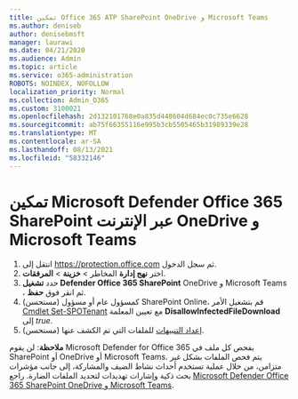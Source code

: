 ```yaml
---
title: تمكين Office 365 ATP SharePoint OneDrive و Microsoft Teams
ms.author: deniseb
author: denisebmsft
manager: laurawi
ms.date: 04/21/2020
ms.audience: Admin
ms.topic: article
ms.service: o365-administration
ROBOTS: NOINDEX, NOFOLLOW
localization_priority: Normal
ms.collection: Admin_O365
ms.custom: 3100021
ms.openlocfilehash: 2d132101768e0a835d448604d684ec0c735e6628
ms.sourcegitcommit: ab75f66355116e995b3cb5505465b31989339e28
ms.translationtype: MT
ms.contentlocale: ar-SA
ms.lasthandoff: 08/13/2021
ms.locfileid: "58332146"
---
```

# <a name="enable-microsoft-defender-for-office-365-for-sharepoint-online-onedrive-and-microsoft-teams"></a>تمكين Microsoft Defender Office 365 SharePoint عبر الإنترنت OneDrive و Microsoft Teams

1. انتقل إلى https://protection.office.com ثم سجل الدخول.
2. اختر **نهج إدارة** المخاطر  >  **خزينة**  >  **المرفقات**.
3. حدد **تشغيل Defender Office 365 SharePoint** OneDrive و Microsoft Teams ، ثم انقر فوق **حفظ**.
4. (مستحسن) كمسؤول عام أو مسؤول SharePoint Online، قم بتشغيل الأمر [Cmdlet Set-SPOTenant](https://docs.microsoft.com/powershell/module/sharepoint-online/Set-SPOTenant?view=sharepoint-ps) مع تعيين المعلمة **DisallowInfectedFileDownload** إلى *true*.
5. (مستحسن) [إعداد التنبيهات](https://docs.microsoft.com/microsoft-365/security/office-365-security/turn-on-atp-for-spo-odb-and-teams#set-up-alerts-for-detected-files) للملفات التي تم الكشف عنها.

**ملاحظة**: لن يقوم Microsoft Defender for Office 365 بفحص كل ملف في SharePoint أو OneDrive أو Microsoft Teams. يتم فحص الملفات بشكل غير متزامن، من خلال عملية تستخدم أحداث نشاط الضيف والمشاركة، إلى جانب مؤشرات بحث ذكية وإشارات تهديدات لتحديد الملفات الضارة. راجع [Microsoft Defender Office 365 SharePoint OneDrive و Microsoft Teams](https://docs.microsoft.com/microsoft-365/security/office-365-security/atp-for-spo-odb-and-teams).
